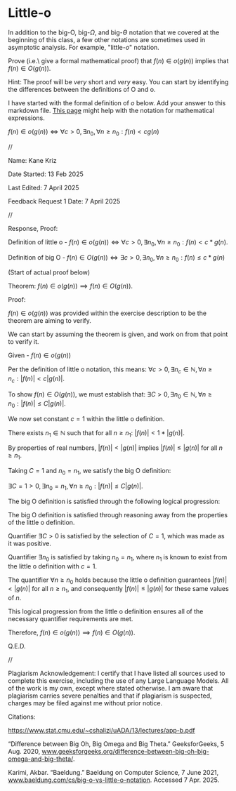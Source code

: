 # Little-o

In addition to the big-O, big-$\Omega$, and big-$\Theta$ notation that
we covered at the beginning of this class, a few other notations are sometimes
used in asymptotic analysis.  For example, "little-$o$" notation.

Prove (i.e.\ give a formal mathematical proof) that $f(n)\in o(g(n))$ implies
that $f(n)\in O(g(n))$.

Hint: The proof will be *very* short and *very* easy. You can start by
identifying the differences between the definitions of O and o.

I have started with the formal definition of $o$ below. Add your answer to this
markdown file. [This
page](https://docs.github.com/en/get-started/writing-on-github/working-with-advanced-formatting/writing-mathematical-expressions)
might help with the notation for mathematical expressions.

$f(n)\in o(g(n)) \iff \forall c>0, \exists n_0, \forall n\ge n_0: f(n) < c g(n)$


//


Name: Kane Kriz

Date Started: 13 Feb 2025

Last Edited: 7 April 2025

Feedback Request 1 Date: 7 April 2025


//


Response, Proof:


Definition of little o - $f(n) \in o(g(n)) \iff \forall c > 0, \exists n_0, \forall n \geq n_0 : f(n) < c * g(n)$.

Definition of big O - $f(n) \in O(g(n)) \iff \exists c > 0, \exists n_0, \forall n \geq n_0 : f(n) \leq c * g(n)$




(Start of actual proof below)




Theorem: $f(n) \in o(g(n)) \implies f(n) \in O(g(n))$.


Proof:


$f(n) \in o(g(n))$ was provided within the exercise description to be the theorem are aiming to verify.

We can start by assuming the theorem is given, and work on from that point to verify it.

Given - $f(n) \in o(g(n))$

Per the definition of little o notation, this means:
$\forall c > 0, \exists n_c \in \mathbb{N}, \forall n \geq n_c : |f(n)| < c|g(n)|$.

To show $f(n) \in O(g(n))$, we must establish that:
$\exists C > 0, \exists n_0 \in \mathbb{N}, \forall n \geq n_0 : |f(n)| \leq C|g(n)|$.

We now set constant $c = 1$ within the little o definition. 

There exists $n_1 \in \mathbb{N}$ such that for all $n \geq n_1$: $|f(n)| < 1 * |g(n)|$.

By properties of real numbers, $|f(n)| < |g(n)|$ implies $|f(n)| \leq |g(n)|$ for all $n \geq n_1$.

Taking $C = 1$ and $n_0 = n_1$, we satisfy the big O definition:

$\exists C = 1 > 0, \exists n_0 = n_1, \forall n \geq n_0 : |f(n)| \leq C|g(n)|$.

The big O definition is satisfied through the following logical progression:

The big O definition is satisfied through reasoning away from the properties of the little o definition. 

Quantifier $\exists C>0$ is satisfied by the selection of $C=1$, which was made as it was positive.

Quantifier $\exists n_0$ is satisfied by taking $n_0 = n_1$, where $n_1$ is known to exist from the little o definition with $c=1$. 

The quantifier $\forall n \geq n_0$ holds because the little o definition guarantees $|f(n)| < |g(n)|$ for all $n \geq n_1$, and consequently $|f(n)| \leq |g(n)|$ for these same values of $n$. 

This logical progression from the little o definition ensures all of the necessary quantifier requirements are met.

Therefore, $f(n) \in o(g(n)) \implies f(n) \in O(g(n))$.

Q.E.D.


//


Plagiarism Acknowledgement: I certify that I have listed all sources used to complete this exercise, including the use of any Large Language Models. All of the work is my own, except where stated otherwise. I am aware that plagiarism carries severe penalties and that if plagiarism is suspected, charges may be filed against me without prior notice.


Citations:

https://www.stat.cmu.edu/~cshalizi/uADA/13/lectures/app-b.pdf

“Difference between Big Oh, Big Omega and Big Theta.” GeeksforGeeks, 5 Aug. 2020, www.geeksforgeeks.org/difference-between-big-oh-big-omega-and-big-theta/.

Karimi, Akbar. “Baeldung.” Baeldung on Computer Science, 7 June 2021, www.baeldung.com/cs/big-o-vs-little-o-notation. Accessed 7 Apr. 2025.
